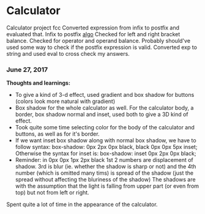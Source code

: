 # Calculator
Calculator project fcc
Converted expression from infix to postfix and evaluated that.
Infix to postfix [algo](http://faculty.cs.niu.edu/~hutchins/csci241/eval.htm)
Checked for left and right bracket balance.
Checked for operator and operand balance.
Probably should've used some way to check if the postfix expression is valid.
Converted exp to string and used eval to cross check my answers. 

### June 27, 2017
**Thoughts and learnings:**
* To give a kind of 3-d effect, used gradient and box shadow for buttons (colors look more natural with  gradient)
* Box shadow for the whole calculator as well. For the calculator body, a border, box shadow normal and inset, used both to give a 3D kind of effect.
* Took quite some time selecting color for the body of the calculator and buttons, as well as for it's border.
* If we want inset box shadow along with normal box shadow, we have to follow syntax:
box-shadow: 0px 2px 0px black, black 0px 0px 5px inset; 
Otherwise the syntax for inset is:
box-shadow: inset 0px 2px 0px black;
* Reminder: in 0px 0px 1px 2px black 1st 2 numbers are displacement of shadow. 3rd is blur (ie. whether the shadow is sharp or not) and the 4th number (which is omitted many tims) is spread of the shadow (just the spread without affecting the bluriness of the shadow)
The shadows are with the assumption that the light is falling from upper part (or even from top) but not from left or right. 

Spent quite a lot of time in the appearance of the calculator. 
